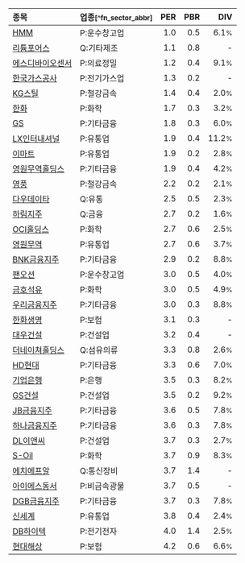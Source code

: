 | **종목** | **업종**<small>[^fn_sector_abbr]</small> | **PER** | **PBR** | **DIV** |
| :--- | :--- | --: | --: | --: |
| [HMM](/011200/) | P:운수창고업 | 1.0 | 0.5 | 6.1<small>%</small> |
| [리튬포어스](/073570/) | Q:기타제조 | 1.1 | 0.8 | - |
| [에스디바이오센서](/137310/) | P:의료정밀 | 1.2 | 0.4 | 9.1<small>%</small> |
| [한국가스공사](/036460/) | P:전기가스업 | 1.3 | 0.2 | - |
| [KG스틸](/016380/) | P:철강금속 | 1.4 | 0.4 | 2.0<small>%</small> |
| [한화](/000880/) | P:화학 | 1.7 | 0.3 | 3.2<small>%</small> |
| [GS](/078930/) | P:기타금융 | 1.8 | 0.3 | 6.0<small>%</small> |
| [LX인터내셔널](/001120/) | P:유통업 | 1.9 | 0.4 | 11.2<small>%</small> |
| [이마트](/139480/) | P:유통업 | 1.9 | 0.2 | 2.8<small>%</small> |
| [영원무역홀딩스](/009970/) | P:기타금융 | 1.9 | 0.4 | 4.2<small>%</small> |
| [영풍](/000670/) | P:철강금속 | 2.2 | 0.2 | 2.1<small>%</small> |
| [다우데이타](/032190/) | Q:유통 | 2.5 | 0.5 | 2.3<small>%</small> |
| [하림지주](/003380/) | Q:금융 | 2.7 | 0.2 | 1.6<small>%</small> |
| [OCI홀딩스](/010060/) | P:화학 | 2.7 | 0.6 | 2.5<small>%</small> |
| [영원무역](/111770/) | P:유통업 | 2.7 | 0.6 | 3.7<small>%</small> |
| [BNK금융지주](/138930/) | P:기타금융 | 2.9 | 0.2 | 8.8<small>%</small> |
| [팬오션](/028670/) | P:운수창고업 | 3.0 | 0.5 | 4.0<small>%</small> |
| [금호석유](/011780/) | P:화학 | 3.0 | 0.5 | 4.9<small>%</small> |
| [우리금융지주](/316140/) | P:기타금융 | 3.0 | 0.3 | 8.8<small>%</small> |
| [한화생명](/088350/) | P:보험 | 3.1 | 0.3 | - |
| [대우건설](/047040/) | P:건설업 | 3.2 | 0.4 | - |
| [더네이쳐홀딩스](/298540/) | Q:섬유의류 | 3.3 | 0.8 | 2.6<small>%</small> |
| [HD현대](/267250/) | P:기타금융 | 3.3 | 0.6 | 7.0<small>%</small> |
| [기업은행](/024110/) | P:은행 | 3.5 | 0.3 | 8.2<small>%</small> |
| [GS건설](/006360/) | P:건설업 | 3.5 | 0.2 | 9.2<small>%</small> |
| [JB금융지주](/175330/) | P:기타금융 | 3.6 | 0.5 | 7.8<small>%</small> |
| [하나금융지주](/086790/) | P:기타금융 | 3.6 | 0.3 | 7.8<small>%</small> |
| [DL이앤씨](/375500/) | P:건설업 | 3.7 | 0.3 | 2.7<small>%</small> |
| [S-Oil](/010950/) | P:화학 | 3.7 | 0.9 | 8.3<small>%</small> |
| [에치에프알](/230240/) | Q:통신장비 | 3.7 | 1.4 | - |
| [아이에스동서](/010780/) | P:비금속광물 | 3.7 | 0.5 | - |
| [DGB금융지주](/139130/) | P:기타금융 | 3.7 | 0.3 | 7.8<small>%</small> |
| [신세계](/004170/) | P:유통업 | 3.8 | 0.4 | 2.4<small>%</small> |
| [DB하이텍](/000990/) | P:전기전자 | 4.0 | 1.4 | 2.5<small>%</small> |
| [현대해상](/001450/) | P:보험 | 4.2 | 0.6 | 6.6<small>%</small> |